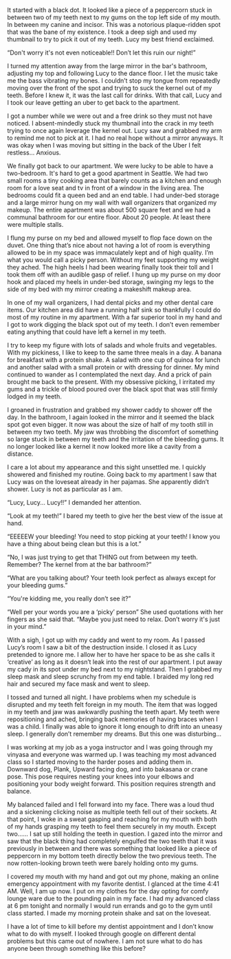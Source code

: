  

It started with a black dot. It looked like a piece of a peppercorn stuck in between two of my teeth next to my gums on the top left side of my mouth. In between my canine and incisor. This was a notorious plaque-ridden spot that was the bane of my existence. I took a deep sigh and used my thumbnail to try to pick it out of my teeth. Lucy my best friend exclaimed.  

“Don't worry it's not even noticeable!! Don’t let this ruin our night!”  

I turned my attention away from the large mirror in the bar's bathroom, adjusting my top and following Lucy to the dance floor. I let the music take me the bass vibrating my bones. I couldn’t stop my tongue from repeatedly moving over the front of the spot and trying to suck the kernel out of my teeth. Before I knew it, it was the last call for drinks. With that call, Lucy and I took our leave getting an uber to get back to the apartment.   

I got a number while we were out and a free drink so they must not have noticed. I absent-mindedly stuck my thumbnail into the crack in my teeth trying to once again leverage the kernel out. Lucy saw and grabbed my arm to remind me not to pick at it. I had no real hope without a mirror anyways. It was okay when I was moving but sitting in the back of the Uber I felt restless... Anxious.   

We finally got back to our apartment. We were lucky to be able to have a two-bedroom. It's hard to get a good apartment in Seattle. We had two small rooms a tiny cooking area that barely counts as a kitchen and enough room for a love seat and tv in front of a window in the living area. The bedrooms could fit a queen bed and an end table. I had under-bed storage and a large mirror hung on my wall with wall organizers that organized my makeup. The entire apartment was about 500 square feet and we had a communal bathroom for our entire floor. About 20 people. At least there were multiple stalls.   

I flung my purse on my bed and allowed myself to flop face down on the duvet. One thing that’s nice about not having a lot of room is everything allowed to be in my space was immaculately kept and of high quality. I’m what you would call a picky person. Without my feet supporting my weight they ached. The high heels I had been wearing finally took their toll and I took them off with an audible gasp of relief. I hung up my purse on my door hook and placed my heels in under-bed storage, swinging my legs to the side of my bed with my mirror creating a makeshift makeup area.   

In one of my wall organizers, I had dental picks and my other dental care items. Our kitchen area did have a running half sink so thankfully I could do most of my routine in my apartment. With a far superior tool in my hand and I got to work digging the black spot out of my teeth. I don’t even remember eating anything that could have left a kernel in my teeth.  

I try to keep my figure with lots of salads and whole fruits and vegetables. With my pickiness, I like to keep to the same three meals in a day. A banana for breakfast with a protein shake. A salad with one cup of quinoa for lunch and another salad with a small protein or with dressing for dinner. My mind continued to wander as I contemplated the next day. And a prick of pain brought me back to the present. With my obsessive picking, I irritated my gums and a trickle of blood poured over the black spot that was still firmly lodged in my teeth.   

I groaned in frustration and grabbed my shower caddy to shower off the day. In the bathroom, I again looked in the mirror and it seemed the black spot got even bigger. It now was about the size of half of my tooth still in between my two teeth. My jaw was throbbing the discomfort of something so large stuck in between my teeth and the irritation of the bleeding gums. It no longer looked like a kernel it now looked more like a cavity from a distance.   

I care a lot about my appearance and this sight unsettled me. I quickly showered and finished my routine. Going back to my apartment I saw that Lucy was on the loveseat already in her pajamas. She apparently didn’t shower. Lucy is not as particular as I am.  

“Lucy, Lucy... Lucy!!” I demanded her attention.  

“Look at my teeth!” I bared my teeth to give her the best view of the issue at hand.  

“EEEEEW your bleeding! You need to stop picking at your teeth! I know you have a thing about being clean but this is a lot.”  

“No, I was just trying to get that THING out from between my teeth. Remember? The kernel from at the bar bathroom?”  

“What are you talking about? Your teeth look perfect as always except for your bleeding gums.”  

“You're kidding me, you really don’t see it?”  

“Well per your words you are a ‘picky’ person” She used quotations with her fingers as she said that. “Maybe you just need to relax. Don’t worry it's just in your mind.”  

With a sigh, I got up with my caddy and went to my room. As I passed Lucy’s room I saw a bit of the destruction inside. I closed it as Lucy pretended to ignore me. I allow her to have her space to be as she calls it ‘creative’ as long as it doesn’t leak into the rest of our apartment. I put away my cady in its spot under my bed next to my nightstand. Then I grabbed my sleep mask and sleep scrunchy from my end table. I braided my long red hair and secured my face mask and went to sleep.  

I tossed and turned all night. I have problems when my schedule is disrupted and my teeth felt foreign in my mouth. The item that was logged in my teeth and jaw was awkwardly pushing the teeth apart. My teeth were repositioning and ached, bringing back memories of having braces when I was a child. I finally was able to ignore it long enough to drift into an uneasy sleep. I generally don’t remember my dreams. But this one was disturbing...  

I was working at my job as a yoga instructor and I was going through my vinyasa and everyone was warmed up. I was teaching my most advanced class so I started moving to the harder poses and adding them in. Downward dog, Plank, Upward facing dog, and into bakasana or crane pose. This pose requires nesting your knees into your elbows and positioning your body weight forward. This position requires strength and balance.   

My balanced failed and I fell forward into my face. There was a loud thud and a sickening clicking noise as multiple teeth fell out of their sockets. At that point, I woke in a sweat gasping and reaching for my mouth with both of my hands grasping my teeth to feel them securely in my mouth. Except two...... I sat up still holding the teeth in question. I gazed into the mirror and saw that the black thing had completely engulfed the two teeth that it was previously in between and there was something that looked like a piece of peppercorn in my bottom teeth directly below the two previous teeth. The now rotten-looking brown teeth were barely holding onto my gums.   

I covered my mouth with my hand and got out my phone, making an online emergency appointment with my favorite dentist. I glanced at the time 4:41 AM. Well, I am up now. I put on my clothes for the day opting for comfy lounge ware due to the pounding pain in my face. I had my advanced class at 6 pm tonight and normally I would run errands and go to the gym until class started. I made my morning protein shake and sat on the loveseat.   

I have a lot of time to kill before my dentist appointment and I don’t know what to do with myself. I looked through google on different dental problems but this came out of nowhere. I am not sure what to do has anyone been through something like this before?